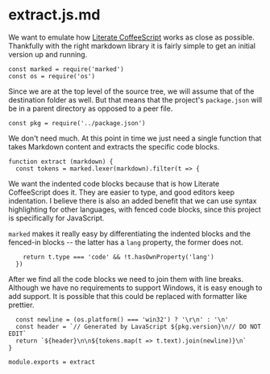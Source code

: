 # extract.js.md

We want to emulate how [Literate CoffeeScript](https://coffeescript.org/#literate) works as close as possible. Thankfully with the right markdown library it is fairly simple to get an initial version up and running.

    const marked = require('marked')
    const os = require('os')

Since we are at the top level of the source tree, we will assume that of the destination folder as well. But that means that the project's `package.json` will be in a parent directory as opposed to a peer file.

    const pkg = require('../package.json')

We don't need much. At this point in time we just need a single function that takes Markdown content and extracts the specific code blocks.

    function extract (markdown) {
      const tokens = marked.lexer(markdown).filter(t => {

We want the indented code blocks because that is how Literate CoffeeScript does it. They are easier to type, and good editors keep indentation. I believe there is also an added benefit that we can use syntax highlighting for other languages, with fenced code blocks, since this project is specifically for JavaScript.

`marked` makes it really easy by differentiating the indented blocks and the fenced-in blocks -- the latter has a `lang` property, the former does not.

        return t.type === 'code' && !t.hasOwnProperty('lang')
      })

After we find all the code blocks we need to join them with line breaks. Although we have no requirements to support Windows, it is easy enough to add support. It is possible that this could be replaced with formatter like prettier.

      const newline = (os.platform() === 'win32') ? '\r\n' : '\n'
      const header = `// Generated by LavaScript ${pkg.version}\n// DO NOT EDIT`
      return `${header}\n\n${tokens.map(t => t.text).join(newline)}\n`
    }

    module.exports = extract
